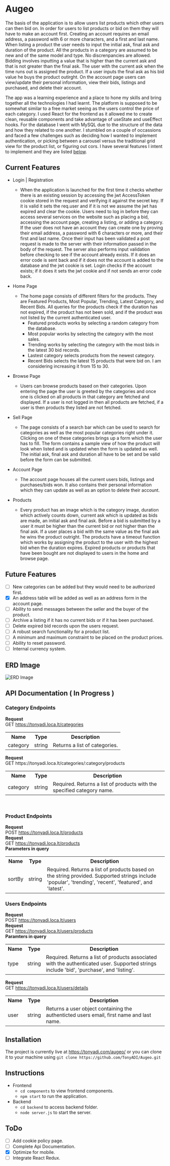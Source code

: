 # Augeo
The basis of the application is to allow users list products which other users can then bid on. In order for users to list products or bid on them they will have to make an account first. Creating an account requires an email address, a password with 6 or more characters, and a first and last name. When listing a product the user needs to input the initial ask, final ask and duration of the product. All the products in a category are assumed to be new and of the same model and type. No discrenpancies are allowed. Bidding involves inputting a value that is higher than the current ask and that is not greater than the final ask. 
The user with the current ask when the time runs out is assigned the product. If a user inputs the final ask as his bid value he buys the product outirght. 
On the account page users can view/update their personal information, view their bids, listings and purchased, and delete their account.

The app was a learning experience and a place to hone my skills and bring together all the technologies I had learnt. The platform is supposed to be somewhat similar to a free market seeing as the users control the price of each category. I used React for the frontend as it allowed me to create clean, reusable components and take advantage of useState and useEffect hooks. For the database I went with MySQL due to the structure of the data and how they related to one another. I stumbled on a couple of occassions and faced a few challenges such as deciding how I wanted to implement authentication, or picking between a carousel versus the traditional grid view for the product list, or figuring out cors. I have several features I intent to implement and they are listed [below](#future-features).

## Current Features
- Login | Registration
  - When the application is launched for the first time it checks whether there is an existing session by accessing the jwt AccessToken cookie stored in the request and verifying it against the secret key. If it is valid it sets the req.user and if it is not we assume the jwt has expired and clear the cookie.
  Users need to log in before they can access several services on the website such as placing a bid, accessing the account page, creating a listing, or adding a category. If the user does not have an account they can create one by proving their email address, a password with 6 characters or more, and their first and last name. Once their input has been validated a post request is made to the server with their information passed in the body of the request. The server also performs input validation before checking to see if the account already exists. If it does an error code is sent back and if it does not the account is added to the database and the jwt cookie is set. Login checks if the account exists; if it does it sets the jwt cookie and if not sends an error code back.
- Home Page
  - The home page consists of different filters for the products. They are Featured Products, Most Popular, Trending, Latest Category, and Recent Bids. All queries for the products check if the duration has not expired, if the product has not been sold, and if the product was not listed by the current authenticated user.
    - Featured products works by selecting a random category from the database.
    - Most popular works by selecting the category with the most sales.
    - Trending works by selecting the category with the most bids in the latest 30 bid records.
    - Lastest category selects products from the newest category.
    - Recent Bids selects the latest 15 products that were bid on. I am considering increasing it from 15 to 30.
- Browse Page
  - Users can browse products based on their categories. Upon entering the page the user is greeted by the categories and once one is clicked on all products in that category are fetched and displayed. If a user is not logged in then all products are fetched, if a user is then products they listed are not fetched. 
 
- Sell Page
  - The page consists of a search bar which can be used to search for categories as well as the most popular categories right under it. Clicking on one of these categories brings up a form which the user has to fill. The form contains a sample view of how the product will look when listed and is updated when the form is updated as well. The initial ask, final ask and duration all have to be set and be valid before the form can be submitted.
 
- Account Page
  -  The account page houses all the current users bids, listings and purchases/bids won. It also contains their personal information which they can update as well as an option to delete their account. 

- Products
  -  Every product has an image which is the category image, duration which actively counts down, current ask which is updated as bids are made, an initial ask and final ask. Before a bid is submitted by a user it must be higher than the current bid or not higher than the final ask. If a user places a bid with the same value as the final ask he wins the product outright. The products have a timeout function which works by assigning the product to the user with the highest bid when the duration expires. Expired products or products that have been bought are not displayed to users in the home and browse page.


## Future Features
- [ ] New categories can be added but they would need to be authorized first.
- [x] An address table will be added as well as an address form in the account page.
- [ ] Ability to send messages between the seller and the buyer of the product.
- [ ] Archive a listing if it has no current bids or if it has been purchased.
- [ ] Delete expired bid records upon the users request.
- [ ] A robust search functionality for a product list.
- [ ] A minimum and maximum constraint to be placed on the product prices.
- [ ] Ability to reset password.
- [ ] Internal currency system.
## ERD Image
![ERD Image](https://github.com/TonyADI/Augeo/blob/main/src/backend/ERD%20Image.png?raw=true)

## API Documentation ( In Progress )
### Category Endpoints
<b>Request</b>
<br>
GET https://tonyadi.loca.lt/categories
<br>
<table>
  <tr>
    <th>Name</th>
    <th>Type</th>
    <th>Description</th>
  </tr>
  <tr>
    <td>category</td>
    <td>string</td>
    <td>Returns a list of categories.</td>
  </tr>
</table>
<b>Request</b>
<br>
GET https://tonyadi.loca.lt/categories/:category/products
<br>
<table>
  <tr>
    <th>Name</th>
    <th>Type</th>
    <th>Description</th>
  </tr>
  <tr>
    <td>category</td>
    <td>string</td>
    <td>Required. Returns a list of products with the specified category name.</td>
  </tr>
</table>
<br>

### Product Endpoints
<b>Request</b>
<br>
POST https://tonyadi.loca.lt/products
<br>
<b>Request</b>
<br>
GET https://tonyadi.loca.lt/products
<br>
<b>Parameters in query</b>
<table>
  <tr>
    <th>Name</th>
    <th>Type</th>
    <th>Description</th>
  </tr>
  <tr>
    <td>sortBy</td>
    <td>string</td>
    <td>Required. Returns a list of products based on the string provided. Supported strings include
    'popular', 'trending', 'recent', 'featured', and 'latest'.</td>
  </tr>
</table>

### Users Endpoints
<b>Request</b>
<br>
POST https://tonyadi.loca.lt/users
<br>
<b>Request</b>
<br>
GET https://tonyadi.loca.lt/users/products
<br>
<b>Paramters in query</b>
<table>
  <tr>
    <th>Name</th>
    <th>Type</th>
    <th>Description</th>
  </tr>
  <tr>
    <td>type</td>
    <td>string</td>
    <td>Required. Returns a list of products associated with the authenticated user. Supported strings include 
    'bid', 'purchase', and 'listing'.</td>
  </tr>
</table>


<b>Request</b>
<br>
GET https://tonyadi.loca.lt/users/details
<br>
<table>
  <tr>
    <th>Name</th>
    <th>Type</th>
    <th>Description</th>
  </tr>
  <tr>
    <td>user</td>
    <td>string</td>
    <td>Returns a user object containing the authenticted users email, first name and last name.</td>
  </tr>
</table>

## Installation
The project is currently live at https://tonyadi.com/augeo/ or you can clone it to your machine using `git clone https://github.com/TonyADI/Augeo.git`

## Instructions
- Frontend
  - `cd components` to view frontend components.
  - `npm start` to run the application.
- Backend
  -  `cd backend` to access backend folder.
  -  `node server.js` to start the server.

## ToDo
- [ ] Add cookie policy page.
- [ ] Complete Api Documentation.
- [x] Optimize for mobile.
- [ ] Integrate React Redux.
